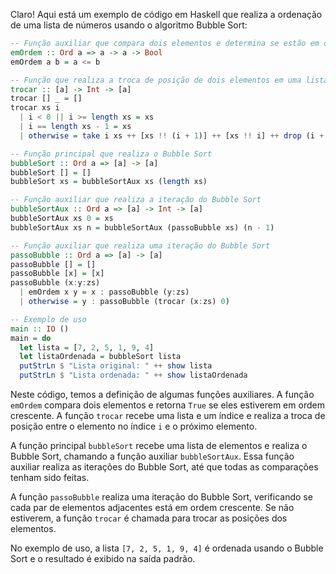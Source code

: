 Claro! Aqui está um exemplo de código em Haskell que realiza a ordenação de uma lista de números usando o algoritmo Bubble Sort:

```haskell
-- Função auxiliar que compara dois elementos e determina se estão em ordem crescente
emOrdem :: Ord a => a -> a -> Bool
emOrdem a b = a <= b

-- Função que realiza a troca de posição de dois elementos em uma lista
trocar :: [a] -> Int -> [a]
trocar [] _ = []
trocar xs i
  | i < 0 || i >= length xs = xs
  | i == length xs - 1 = xs
  | otherwise = take i xs ++ [xs !! (i + 1)] ++ [xs !! i] ++ drop (i + 2) xs

-- Função principal que realiza o Bubble Sort
bubbleSort :: Ord a => [a] -> [a]
bubbleSort [] = []
bubbleSort xs = bubbleSortAux xs (length xs)

-- Função auxiliar que realiza a iteração do Bubble Sort
bubbleSortAux :: Ord a => [a] -> Int -> [a]
bubbleSortAux xs 0 = xs
bubbleSortAux xs n = bubbleSortAux (passoBubble xs) (n - 1)

-- Função auxiliar que realiza uma iteração do Bubble Sort
passoBubble :: Ord a => [a] -> [a]
passoBubble [] = []
passoBubble [x] = [x]
passoBubble (x:y:zs)
  | emOrdem x y = x : passoBubble (y:zs)
  | otherwise = y : passoBubble (trocar (x:zs) 0)

-- Exemplo de uso
main :: IO ()
main = do
  let lista = [7, 2, 5, 1, 9, 4]
  let listaOrdenada = bubbleSort lista
  putStrLn $ "Lista original: " ++ show lista
  putStrLn $ "Lista ordenada: " ++ show listaOrdenada
```

Neste código, temos a definição de algumas funções auxiliares. A função `emOrdem` compara dois elementos e retorna `True` se eles estiverem em ordem crescente. A função `trocar` recebe uma lista e um índice e realiza a troca de posição entre o elemento no índice `i` e o próximo elemento. 

A função principal `bubbleSort` recebe uma lista de elementos e realiza o Bubble Sort, chamando a função auxiliar `bubbleSortAux`. Essa função auxiliar realiza as iterações do Bubble Sort, até que todas as comparações tenham sido feitas.

A função `passoBubble` realiza uma iteração do Bubble Sort, verificando se cada par de elementos adjacentes está em ordem crescente. Se não estiverem, a função `trocar` é chamada para trocar as posições dos elementos.

No exemplo de uso, a lista `[7, 2, 5, 1, 9, 4]` é ordenada usando o Bubble Sort e o resultado é exibido na saída padrão.